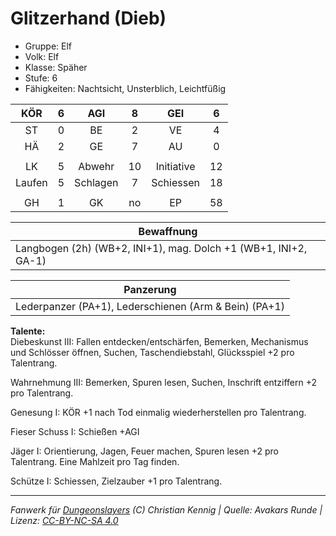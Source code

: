 # Glitzerhand (Dieb)  
- Gruppe: Elf  
- Volk: Elf  
- Klasse: Späher  
- Stufe: 6  
- Fähigkeiten: Nachtsicht, Unsterblich, Leichtfüßig  


| KÖR | 6 | AGI | 8 | GEI | 6 |
| :-: | :-: | :-: | :-: | :-: | :-: |
| ST | 0 | BE | 2 | VE | 4 |
| HÄ | 2 | GE | 7 | AU | 0 |
|  |
| LK | 5 | Abwehr | 10 | Initiative | 12 |
| Laufen | 5 | Schlagen | 7 | Schiessen | 18 |
|  |
| GH | 1 | GK | no | EP | 58 |

| Bewaffnung |
| --- |
| Langbogen (2h) (WB+2, INI+1), mag. Dolch +1 (WB+1, INI+2, GA-1) |


| Panzerung |
| --- |
| Lederpanzer (PA+1), Lederschienen (Arm & Bein) (PA+1) |


**Talente:**  
Diebeskunst III: Fallen entdecken/entschärfen, Bemerken, Mechanismus und Schlösser öffnen, Suchen, Taschendiebstahl, Glücksspiel +2 pro Talentrang.

Wahrnehmung III: Bemerken, Spuren lesen, Suchen, Inschrift entziffern +2 pro Talentrang.

Genesung I: KÖR +1 nach Tod einmalig wiederherstellen pro Talentrang.

Fieser Schuss I: Schießen +AGI

Jäger I: Orientierung, Jagen, Feuer machen, Spuren lesen +2 pro Talentrang. Eine Mahlzeit pro Tag finden.

Schütze I: Schiessen, Zielzauber +1 pro Talentrang.





___
*Fanwerk für [Dungeonslayers](https://www.dungeonslayers.net/) (C) Christian Kennig | Quelle: Avakars Runde | Lizenz: [CC-BY-NC-SA 4.0](https://creativecommons.org/licenses/by-nc-sa/4.0/deed.de)*
